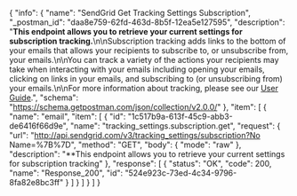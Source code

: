 {
  "info": {
    "name": "SendGrid Get Tracking Settings Subscription",
    "_postman_id": "daa8e759-62fd-463d-8b5f-12ea5e127595",
    "description": "**This endpoint allows you to retrieve your current settings for subscription tracking.**\n\nSubscription tracking adds links to the bottom of your emails that allows your recipients to subscribe to, or unsubscribe from, your emails.\n\nYou can track a variety of the actions your recipients may take when interacting with your emails including opening your emails, clicking on links in your emails, and subscribing to (or unsubscribing from) your emails.\n\nFor more information about tracking, please see our [User Guide](https://sendgrid.com/docs/User_Guide/Settings/tracking.html).",
    "schema": "https://schema.getpostman.com/json/collection/v2.0.0/"
  },
  "item": [
    {
      "name": "email",
      "item": [
        {
          "id": "1c517b9a-613f-45c9-abb3-de6416f66d9e",
          "name": "tracking_settings.subscription.get",
          "request": {
            "url": "http://api.sendgrid.com/v3/tracking_settings/subscription?No Name=%7B%7D",
            "method": "GET",
            "body": {
              "mode": "raw"
            },
            "description": "**This endpoint allows you to retrieve your current settings for subscription tracking"
          },
          "response": [
            {
              "status": "OK",
              "code": 200,
              "name": "Response_200",
              "id": "524e923c-73ed-4c34-9796-8fa82e8bc3ff"
            }
          ]
        }
      ]
    }
  ]
}